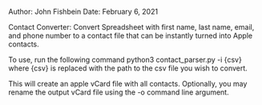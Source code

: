 Author: John Fishbein
Date: February 6, 2021

Contact Converter: Convert Spreadsheet with first name, last name, email, and phone number
to a contact file that can be instantly turned into Apple contacts.

To use, run the following command
python3 contact_parser.py -i {csv}
where {csv} is replaced with the path to the csv file you wish to convert.

This will create an apple vCard file with all contacts. Optionally, you may rename the output vCard file using the -o command line argument.
